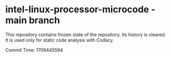 # intel-linux-processor-microcode - main branch

This repository contains frozen state of the repository.
Its history is cleared. It is used only for static code
analysis with Codacy.

Commit Time: 1709445594